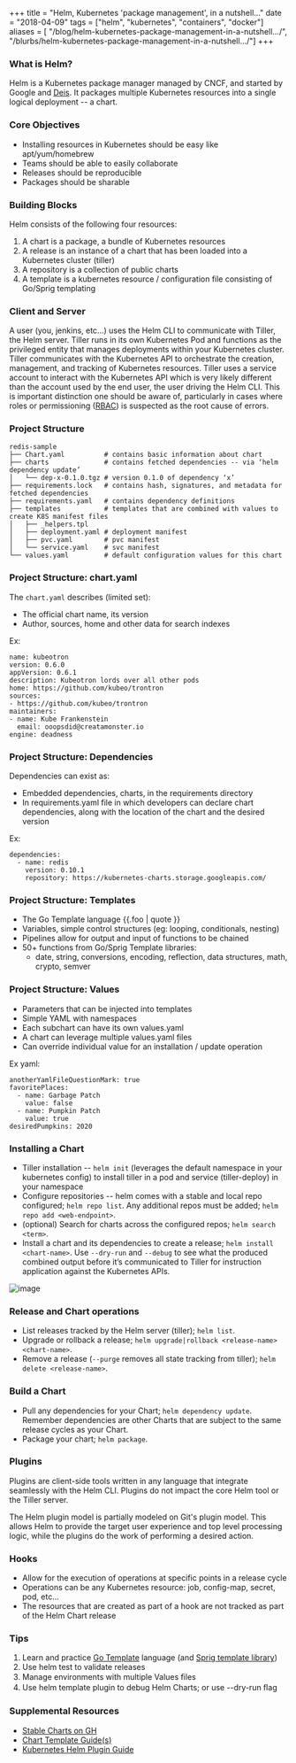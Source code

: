 +++
title = "Helm, Kubernetes 'package management', in a nutshell..."
date = "2018-04-09"
tags = ["helm", "kubernetes", "containers", "docker"]
aliases = [ "/blog/helm-kubernetes-package-management-in-a-nutshell.../", "/blurbs/helm-kubernetes-package-management-in-a-nutshell.../"]
+++

### What is Helm?

Helm is a Kubernetes package manager managed by CNCF, and started by Google and [Deis](https://deis.com).
It packages multiple Kubernetes resources into a single logical deployment -- a chart.

### Core Objectives

- Installing resources in Kubernetes should be easy like apt/yum/homebrew
- Teams should be able to easily collaborate
- Releases should be reproducible
- Packages should be sharable

### Building Blocks

Helm consists of the following four resources:

1. A chart is a package, a bundle of Kubernetes resources
2. A release is an instance of a chart that has been loaded into a Kubernetes cluster (tiller)
3. A repository is a collection of public charts
4. A template is a kubernetes resource / configuration file consisting of Go/Sprig templating

### Client and Server

A user (you, jenkins, etc...) uses the Helm CLI to communicate with Tiller, the Helm server.
Tiller runs in its own Kubernetes Pod and functions as the privileged entity that manages
deployments within your Kubernetes cluster. Tiller communicates with the Kubernetes API
to orchestrate the creation, management, and tracking of Kubernetes resources. Tiller uses
a service account to interact with the Kubernetes API which is very likely different than
the account used by the end user, the user driving the Helm CLI. This is important distinction
one should be aware of, particularly in cases where roles or permissioning ([RBAC](https://kubernetes.io/docs/admin/authorization/rbac/))
is suspected as the root cause of errors.

### Project Structure

```
redis-sample
├── Chart.yaml          # contains basic information about chart
├── charts              # contains fetched dependencies -- via ‘helm dependency update’
│   └── dep-x-0.1.0.tgz # version 0.1.0 of dependency ‘x’
├── requirements.lock   # contains hash, signatures, and metadata for fetched dependencies
├── requirements.yaml   # contains dependency definitions
├── templates           # templates that are combined with values to create K8S manifest files
│   ├── _helpers.tpl
│   ├── deployment.yaml # deployment manifest
│   ├── pvc.yaml        # pvc manifest
│   └── service.yaml    # svc manifest
└── values.yaml         # default configuration values for this chart
```

### Project Structure: chart.yaml

The `chart.yaml` describes (limited set):

- The official chart name, its version
- Author, sources, home and other data for search indexes

Ex:

```
name: kubeotron
version: 0.6.0
appVersion: 0.6.1
description: Kubeotron lords over all other pods
home: https://github.com/kubeo/trontron
sources:
- https://github.com/kubeo/trontron
maintainers:
- name: Kube Frankenstein
  email: ooopsdid@creatamonster.io
engine: deadness
```

### Project Structure: Dependencies

Dependencies can exist as:

- Embedded dependencies, charts, in the requirements directory
- In requirements.yaml file in which developers can declare chart dependencies,
along with the location of the chart and the desired version

Ex:

```
dependencies:
  - name: redis
    version: 0.10.1
    repository: https://kubernetes-charts.storage.googleapis.com/
```

### Project Structure: Templates

- The Go Template language {{.foo | quote }}
- Variables, simple control structures (eg: looping, conditionals, nesting)
- Pipelines allow for output and input of functions to be chained
- 50+ functions from Go/Sprig Template libraries:
  - date, string, conversions, encoding, reflection, data structures, math, crypto, semver

### Project Structure: Values

- Parameters that can be injected into templates
- Simple YAML with namespaces
- Each subchart can have its own values.yaml
- A chart can leverage multiple values.yaml files
- Can override individual value for an installation / update operation

Ex yaml:

```
anotherYamlFileQuestionMark: true
favoritePlaces:
  - name: Garbage Patch
    value: false
  - name: Pumpkin Patch
    value: true
desiredPumpkins: 2020
```

### Installing a Chart

- Tiller installation -- `helm init` (leverages the default namespace in your
kubernetes config) to install tiller in a pod and service (tiller-deploy) in your namespace
- Configure repositories -- helm comes with a stable and local repo configured;
`helm repo list`. Any additional repos must be added; `helm repo add <web-endpoint>`.
- (optional) Search for charts across the configured repos; `helm search <term>`.
- Install a chart and its dependencies to create a release; `helm install <chart-name>`.
Use `--dry-run` and `--debug` to see what the produced combined output before it’s
communicated to Tiller for instruction application against the Kubernetes APIs.

![image](/img/2018-04-kubernetes-helm-nutshell/helm_workflow.jpg)

### Release and Chart operations

- List releases tracked by the Helm server (tiller); `helm list`.
- Upgrade or rollback a release; `helm upgrade|rollback <release-name> <chart-name>`.
- Remove a release (`--purge` removes all state tracking from tiller); `helm delete <release-name>`.

### Build a Chart

- Pull any dependencies for your Chart; `helm dependency update`. Remember dependencies
are other Charts that are subject to the same release cycles as your Chart.
- Package your chart; `helm package`.

### Plugins

Plugins are client-side tools written in any language that integrate seamlessly
with the Helm CLI. Plugins do not impact the core Helm tool or the Tiller server.

The Helm plugin model is partially modeled on Git's plugin model. This allows
Helm to provide the target user experience and top level processing logic, while
the plugins do the work of performing a desired action.

### Hooks

- Allow for the execution of operations at specific points in a release cycle
- Operations can be any Kubernetes resource: job, config-map, secret, pod, etc...
- The resources that are created as part of a hook are not tracked as part of
the Helm Chart release

### Tips

1. Learn and practice [Go Template](https://godoc.org/text/template) language
(and [Sprig template library](https://godoc.org/github.com/Masterminds/sprig))
2. Use helm test to validate releases
3. Manage environments with multiple Values ﬁles
4. Use helm template plugin to debug Helm Charts; or use --dry-run ﬂag

### Supplemental Resources

- [Stable Charts on GH](https://github.com/kubernetes/charts)
- [Chart Template Guide(s)](https://github.com/kubernetes/helm/tree/master/docs/chart_template_guide)
- [Kubernetes Helm Plugin Guide](https://github.com/kubernetes/helm/blob/master/docs/plugins.md)
